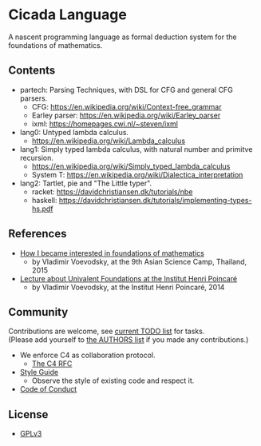 # Cicada Language

A nascent programming language as formal deduction system for the foundations of mathematics.

## Contents

- partech: Parsing Techniques, with DSL for CFG and general CFG parsers.
  - CFG: https://en.wikipedia.org/wiki/Context-free_grammar
  - Earley parser: https://en.wikipedia.org/wiki/Earley_parser
  - ixml: https://homepages.cwi.nl/~steven/ixml
- lang0: Untyped lambda calculus.
  - https://en.wikipedia.org/wiki/Lambda_calculus
- lang1: Simply typed lambda calculus, with natural number and primitve recursion.
  - https://en.wikipedia.org/wiki/Simply_typed_lambda_calculus
  - System T: https://en.wikipedia.org/wiki/Dialectica_interpretation
- lang2: Tartlet, pie and "The Little typer".
  - racket: https://davidchristiansen.dk/tutorials/nbe
  - haskell: https://davidchristiansen.dk/tutorials/implementing-types-hs.pdf

## References

- [How I became interested in foundations of mathematics](https://inner-universe.now.sh/person/vladimir-voevodsky/how-i-became-interested-in-foundations-of-mathematics.md.html)
  - by Vladimir Voevodsky, at the 9th Asian Science Camp, Thailand, 2015
- [Lecture about Univalent Foundations at the Institut Henri Poincaré](https://inner-universe.now.sh/person/vladimir-voevodsky/lecture-about-univalent-foundations-at-the-institut-henri-poincar%C3%A9.md.html)
  - by Vladimir Voevodsky, at the Institut Henri Poincaré, 2014

## Community

Contributions are welcome, see [current TODO list](TODO.md) for tasks. <br>
(Please add yourself to [the AUTHORS list](AUTHORS) if you made any contributions.)

- We enforce C4 as collaboration protocol.
  - [The C4 RFC](https://rfc.zeromq.org/spec:42/C4)
- [Style Guide](STYLE-GUIDE.md)
  - Observe the style of existing code and respect it.
- [Code of Conduct](CODE-OF-CONDUCT.md)

## License

- [GPLv3](LICENSE)
